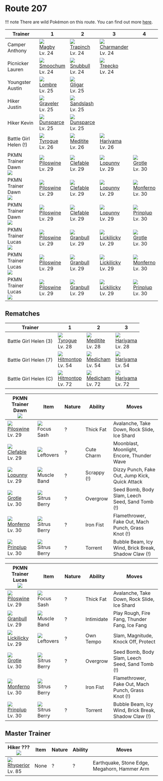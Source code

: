 # Route 207

!!! note
    There are wild Pokémon on this route. You can find out more [here](../../wild_pokemon/route_207/).


Trainer                          | 1                                   | 2                                   | 3                                    | 4                                  | 
---                              | ---                                 | ---                                 | ---                                  | ---                                | 
Camper Anthony                   | ![][240]<br> [Magby]<br> Lv. 24     | ![][328]<br> [Trapinch]<br> Lv. 24  | ![][004]<br> [Charmander]<br> Lv. 24 | &nbsp;                             | 
Picnicker Lauren                 | ![][238]<br> [Smoochum]<br> Lv. 24  | ![][209]<br> [Snubbull]<br> Lv. 24  | ![][252]<br> [Treecko]<br> Lv. 24    | &nbsp;                             | 
Youngster Austin                 | ![][271]<br> [Lombre]<br> Lv. 25    | ![][207]<br> [Gligar]<br> Lv. 25    | &nbsp;                               | &nbsp;                             | 
Hiker Justin                     | ![][075]<br> [Graveler]<br> Lv. 25  | ![][028]<br> [Sandslash]<br> Lv. 25 | &nbsp;                               | &nbsp;                             | 
Hiker Kevin                      | ![][206]<br> [Dunsparce]<br> Lv. 25 | ![][206]<br> [Dunsparce]<br> Lv. 25 | &nbsp;                               | &nbsp;                             | 
Battle Girl Helen (!)            | ![][236]<br> [Tyrogue]<br> Lv. 26   | ![][307]<br> [Meditite]<br> Lv. 26  | ![][297]<br> [Hariyama]<br> Lv. 26   | &nbsp;                             | 
PKMN Trainer Dawn<br>![][dawn]   | ![][221]<br> [Piloswine]<br> Lv. 29 | ![][036]<br> [Clefable]<br> Lv. 29  | ![][428]<br> [Lopunny]<br> Lv. 29    | ![][388]<br> [Grotle]<br> Lv. 30   | 
PKMN Trainer Dawn<br>![][dawn]   | ![][221]<br> [Piloswine]<br> Lv. 29 | ![][036]<br> [Clefable]<br> Lv. 29  | ![][428]<br> [Lopunny]<br> Lv. 29    | ![][391]<br> [Monferno]<br> Lv. 30 | 
PKMN Trainer Dawn<br>![][dawn]   | ![][221]<br> [Piloswine]<br> Lv. 29 | ![][036]<br> [Clefable]<br> Lv. 29  | ![][428]<br> [Lopunny]<br> Lv. 29    | ![][394]<br> [Prinplup]<br> Lv. 30 | 
PKMN Trainer Lucas<br>![][lucas] | ![][221]<br> [Piloswine]<br> Lv. 29 | ![][210]<br> [Granbull]<br> Lv. 29  | ![][463]<br> [Lickilicky]<br> Lv. 29 | ![][388]<br> [Grotle]<br> Lv. 30   | 
PKMN Trainer Lucas<br>![][lucas] | ![][221]<br> [Piloswine]<br> Lv. 29 | ![][210]<br> [Granbull]<br> Lv. 29  | ![][463]<br> [Lickilicky]<br> Lv. 29 | ![][391]<br> [Monferno]<br> Lv. 30 | 
PKMN Trainer Lucas<br>![][lucas] | ![][221]<br> [Piloswine]<br> Lv. 29 | ![][210]<br> [Granbull]<br> Lv. 29  | ![][463]<br> [Lickilicky]<br> Lv. 29 | ![][394]<br> [Prinplup]<br> Lv. 30 | 

## Rematches

Trainer               | 1                                   | 2                                  | 3                                  | 
---                   | ---                                 | ---                                | ---                                | 
Battle Girl Helen (3) | ![][236]<br> [Tyrogue]<br> Lv. 28   | ![][307]<br> [Meditite]<br> Lv. 28 | ![][297]<br> [Hariyama]<br> Lv. 28 | 
Battle Girl Helen (7) | ![][237]<br> [Hitmontop]<br> Lv. 54 | ![][308]<br> [Medicham]<br> Lv. 54 | ![][297]<br> [Hariyama]<br> Lv. 54 | 
Battle Girl Helen (C) | ![][237]<br> [Hitmontop]<br> Lv. 72 | ![][308]<br> [Medicham]<br> Lv. 72 | ![][297]<br> [Hariyama]<br> Lv. 72 | 

PKMN Trainer Dawn<br>![][dawn]      | Item                               | Nature | Ability     | Moves                                               | 
---                                 | ---                                | ---    | ---         | ---                                                 | 
![][221]<br> [Piloswine]<br> Lv. 29 | ![][focus-sash]<br> Focus Sash     | ?      | Thick Fat   | Avalanche, Take Down, Rock Slide, Ice Shard         | 
![][036]<br> [Clefable]<br> Lv. 29  | ![][leftovers]<br> Leftovers       | ?      | Cute Charm  | Moonblast, Moonlight, Encore, Thunder Wave          | 
![][428]<br> [Lopunny]<br> Lv. 29   | ![][muscle-band]<br> Muscle Band   | ?      | Scrappy (!) | Dizzy Punch, Fake Out, Jump Kick, Quick Attack      | 
![][388]<br> [Grotle]<br> Lv. 30    | ![][sitrus-berry]<br> Sitrus Berry | ?      | Overgrow    | Seed Bomb, Body Slam, Leech Seed, Sand Tomb     (!) | 
![][391]<br> [Monferno]<br> Lv. 30  | ![][sitrus-berry]<br> Sitrus Berry | ?      | Iron Fist   | Flamethrower, Fake Out, Mach Punch, Grass Knot  (!) | 
![][394]<br> [Prinplup]<br> Lv. 30  | ![][sitrus-berry]<br> Sitrus Berry | ?      | Torrent     | Bubble Beam, Icy Wind, Brick Break, Shadow Claw (!) | 

PKMN Trainer Lucas<br>![][lucas]     | Item                               | Nature | Ability    | Moves                                               | 
---                                  | ---                                | ---    | ---        | ---                                                 | 
![][221]<br> [Piloswine]<br> Lv. 29  | ![][focus-sash]<br> Focus Sash     | ?      | Thick Fat  | Avalanche, Take Down, Rock Slide, Ice Shard         | 
![][210]<br> [Granbull]<br> Lv. 29   | ![][muscle-band]<br> Muscle Band   | ?      | Intimidate | Play Rough, Fire Fang, Thunder Fang, Ice Fang       | 
![][463]<br> [Lickilicky]<br> Lv. 29 | ![][leftovers]<br> Leftovers       | ?      | Own Tempo  | Slam, Magnitude, Knock Off, Protect                 | 
![][388]<br> [Grotle]<br> Lv. 30     | ![][sitrus-berry]<br> Sitrus Berry | ?      | Overgrow   | Seed Bomb, Body Slam, Leech Seed, Sand Tomb     (!) | 
![][391]<br> [Monferno]<br> Lv. 30   | ![][sitrus-berry]<br> Sitrus Berry | ?      | Iron Fist  | Flamethrower, Fake Out, Mach Punch, Grass Knot  (!) | 
![][394]<br> [Prinplup]<br> Lv. 30   | ![][sitrus-berry]<br> Sitrus Berry | ?      | Torrent    | Bubble Beam, Icy Wind, Brick Break, Shadow Claw (!) | 


## Master Trainer

Hiker ???<br>![][hiker]             | Item | Nature | Ability | Moves                                        | 
---                                 | ---  | ---    | ---     | ---                                          | 
![][464]<br> [Rhyperior]<br> Lv. 85 | None | ?      | ?       | Earthquake, Stone Edge, Megahorn, Hammer Arm | 

[Charmander]: ../../pokemon_changes/004/
[Sandslash]: ../../pokemon_changes/028/
[Clefable]: ../../pokemon_changes/036/
[Graveler]: ../../pokemon_changes/075/
[Dunsparce]: ../../pokemon_changes/206/
[Gligar]: ../../pokemon_changes/207/
[Snubbull]: ../../pokemon_changes/209/
[Granbull]: ../../pokemon_changes/210/
[Piloswine]: ../../pokemon_changes/221/
[Tyrogue]: ../../pokemon_changes/236/
[Hitmontop]: ../../pokemon_changes/237/
[Smoochum]: ../../pokemon_changes/238/
[Magby]: ../../pokemon_changes/240/
[Treecko]: ../../pokemon_changes/252/
[Lombre]: ../../pokemon_changes/271/
[Hariyama]: ../../pokemon_changes/297/
[Meditite]: ../../pokemon_changes/307/
[Medicham]: ../../pokemon_changes/308/
[Trapinch]: ../../pokemon_changes/328/
[Grotle]: ../../pokemon_changes/388/
[Monferno]: ../../pokemon_changes/391/
[Prinplup]: ../../pokemon_changes/394/
[Lopunny]: ../../pokemon_changes/428/
[Lickilicky]: ../../pokemon_changes/463/
[Rhyperior]: ../../pokemon_changes/464/
[focus-sash]: ../img/items/focus-sash.png
[leftovers]: ../img/items/leftovers.png
[muscle-band]: ../img/items/muscle-band.png
[sitrus-berry]: ../img/items/sitrus-berry.png
[004]: ../img/pokemon/004.png
[028]: ../img/pokemon/028.png
[036]: ../img/pokemon/036.png
[075]: ../img/pokemon/075.png
[206]: ../img/pokemon/206.png
[207]: ../img/pokemon/207.png
[209]: ../img/pokemon/209.png
[210]: ../img/pokemon/210.png
[221]: ../img/pokemon/221.png
[236]: ../img/pokemon/236.png
[237]: ../img/pokemon/237.png
[238]: ../img/pokemon/238.png
[240]: ../img/pokemon/240.png
[252]: ../img/pokemon/252.png
[271]: ../img/pokemon/271.png
[297]: ../img/pokemon/297.png
[307]: ../img/pokemon/307.png
[308]: ../img/pokemon/308.png
[328]: ../img/pokemon/328.png
[388]: ../img/pokemon/388.png
[391]: ../img/pokemon/391.png
[394]: ../img/pokemon/394.png
[428]: ../img/pokemon/428.png
[463]: ../img/pokemon/463.png
[464]: ../img/pokemon/464.png
[lucas]: ../img/trainer/lucas.png
[dawn]: ../img/trainer/dawn.png
[hiker]: ../img/trainer/hiker.png
